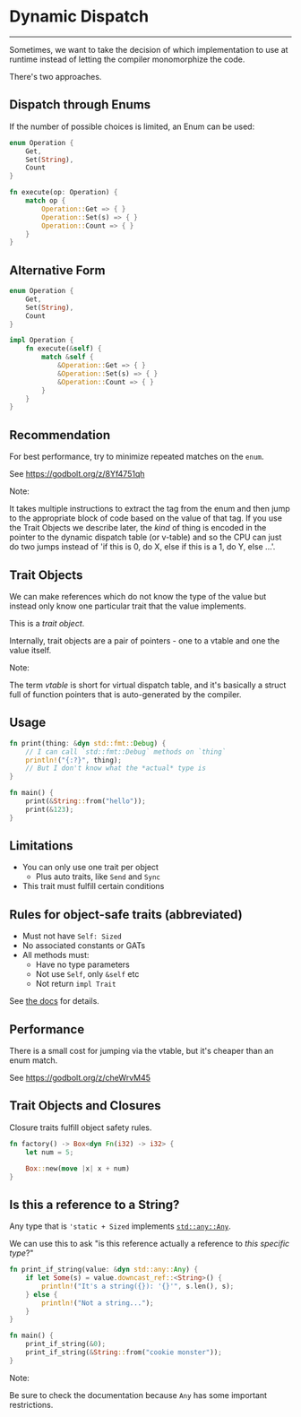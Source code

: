 # Dynamic Dispatch

---

Sometimes, we want to take the decision of which implementation to use at runtime instead of letting the compiler monomorphize the code.

There's two approaches.

## Dispatch through Enums

If the number of possible choices is limited, an Enum can be used:

```rust []
enum Operation {
    Get,
    Set(String),
    Count
}

fn execute(op: Operation) {
    match op {
        Operation::Get => { }
        Operation::Set(s) => { }
        Operation::Count => { }
    }
}
```

## Alternative Form

```rust []
enum Operation {
    Get,
    Set(String),
    Count
}

impl Operation {
    fn execute(&self) {
        match &self {
            &Operation::Get => { }
            &Operation::Set(s) => { }
            &Operation::Count => { }
        }
    }
}
```

## Recommendation

For best performance, try to minimize repeated matches on the `enum`.

See <https://godbolt.org/z/8Yf4751qh>

Note:

It takes multiple instructions to extract the tag from the enum and then jump to the appropriate block of code based on the value of that tag. If you use the Trait Objects we describe later, the *kind* of thing is encoded in the pointer to the dynamic dispatch table (or v-table) and so the CPU can just do two jumps instead of 'if this is 0, do X, else if this is a 1, do Y, else ...'.

## Trait Objects

We can make references which do not know the type of the value but instead only know one particular trait that the value implements.

This is a *trait object*.

Internally, trait objects are a pair of pointers - one to a vtable and one the value itself.

Note:

The term *vtable* is short for virtual dispatch table, and it's basically a struct full of function pointers that is auto-generated by the compiler.

## Usage

```rust
fn print(thing: &dyn std::fmt::Debug) {
    // I can call `std::fmt::Debug` methods on `thing`
    println!("{:?}", thing);
    // But I don't know what the *actual* type is
}

fn main() {
    print(&String::from("hello"));
    print(&123);
}
```

## Limitations

- You can only use one trait per object
  - Plus auto traits, like `Send` and `Sync`
- This trait must fulfill certain conditions

## Rules for object-safe traits (abbreviated)

- Must not have `Self: Sized`
- No associated constants or GATs
- All methods must:
  - Have no type parameters
  - Not use `Self`, only `&self` etc
  - Not return `impl Trait`

See [the docs](https://doc.rust-lang.org/reference/items/traits.html#object-safety) for details.

## Performance

There is a small cost for jumping via the vtable, but it's cheaper than an enum match.

See <https://godbolt.org/z/cheWrvM45>

## Trait Objects and Closures

Closure traits fulfill object safety rules.

```rust []
fn factory() -> Box<dyn Fn(i32) -> i32> {
    let num = 5;

    Box::new(move |x| x + num)
}
```

## Is this a reference to a String?

Any type that is `'static + Sized` implements [`std::any::Any`](https://doc.rust-lang.org/stable/std/any/index.html).

We can use this to ask "is this reference actually a reference to *this specific type*?"

```rust []
fn print_if_string(value: &dyn std::any::Any) {
    if let Some(s) = value.downcast_ref::<String>() {
        println!("It's a string({}): '{}'", s.len(), s);
    } else {
        println!("Not a string...");
    }
}

fn main() {
    print_if_string(&0);
    print_if_string(&String::from("cookie monster"));
}
```

Note:

Be sure to check the documentation because `Any` has some important restrictions.
